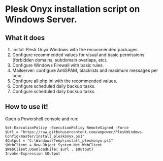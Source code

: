 # Plesk Onyx installation script on Windows Server.

## What it does

 1. Install Plesk Onyx Windows with the recommended packages.
 2. Configure recommended values for visual and basic permissions (forbidden domains, subdomain overlaps, etc).
 3. Configure Windows Firewall with basic rules.
 4. Mailserver: configure AntiSPAM, blacklists and maximum messages per hour.
 5. Configure all php.ini with the recommended values.
 6. Configure scheduled daily backup tasks.
 7. Configure scheduled daily backup tasks.

## How to use it!

 Open a Powershell console and run:

```
Set-ExecutionPolicy -ExecutionPolicy RemoteSigned -Force
$Url = "https://raw.githubusercontent.com/wnpower/PleskWindows-Config/master/install_pleskonyx.ps1"
$Output = "C:\Windows\Temp\install_pleskonyx.ps1"
$WebClient = New-Object System.Net.WebClient
$WebClient.DownloadFile( $url , $Output)
Invoke-Expression $Output
```
